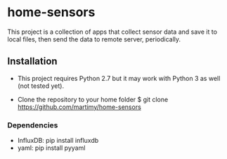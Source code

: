 # home-sensors

This project is a collection of apps that collect sensor data and save it to local files, then send the data to remote server, periodically.


## Installation

* This project requires Python 2.7 but it may work with Python 3 as well (not tested yet).

* Clone the repository to your home folder
$ git clone https://github.com/martimy/home-sensors

### Dependencies
* InfluxDB: pip install influxdb
* yaml: pip install pyyaml



